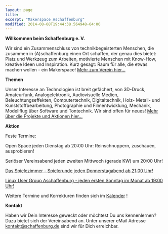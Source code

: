 ```yaml
---
layout: page
title: 
excerpt: "Makerspace Aschaffenburg"
modified: 2014-08-08T19:44:38.564948-04:00
---
```


__Willkommen beim Schaffenburg e. V.__

Wir sind ein Zusammenschluss von technikbegeisterten Menschen, die zusammen in (A)schaffenburg einen Ort schaffen, der genau dies bietet: Platz und Werkzeug zum Arbeiten, motivierte Menschen mit Know-How, kreative Ideen und Inspiration.
Kurz gesagt: Raum für alle, die etwas machen wollen - ein Makerspace! <a href="https://schaffenburg.de/Verein/">Mehr zum Verein hier...</a>

__Themen__

Unser Interesse an Technologien ist breit gefächert, von 3D-Druck, Amateurfunk, Analogelektronik, Audiovisuelle Medien, Beleuchtungseffekten, Computertechnik, Digitaltechnik, Holz- Metall- und Kunststoffbearbeitung, Photographie und Filmentwicklung, Mechanik, Modellflug über Software und Tontechnik. Wir sind offen für neues! <a href="http://schaffenburg.org/">Mehr über die Projekte und Aktionen hier...</a>

__Aktion__

Feste Termine:

Open Space jeden Dienstag ab 20:00 Uhr: Reinschnuppern, zuschauen, ausprobieren!

Seriöser Vereinsabend jeden zweiten Mittwoch (gerade KW) um 20:00 Uhr!

<a href="https://schaffenburg.org/Spielzimmer">Das Spielezimmer - Spielerunde jeden Donnerstagabend ab 21:00 Uhr!</a>

<a href="http://lug-ab.de/">Linux User Group Aschaffenburg - jeden ersten Sonntag im Monat ab 19:00 Uhr!</a>

Weitere Termine und Korrekturen finden sich im <a href="https://teamup.com/ks830c8eecebd3d922">Kalender</a> !

__Kontakt__

Haben wir Dein Interesse geweckt oder möchtest Du uns kennenlernen? Dazu bietet sich der Vereinsabend an. Unter unserer eMail Adresse <a href="mailto:kontakt@schaffenburg.de">kontakt@schaffenburg.de</a> sind wir für Dich erreichbar.
